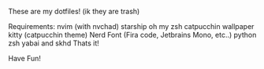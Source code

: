 These are my dotfiles!
(ik they are trash)

Requirements:
nvim (with nvchad)
starship
oh my zsh
catpucchin wallpaper
kitty (catpucchin theme)
Nerd Font (Fira code, Jetbrains Mono, etc..)
python
zsh
yabai and skhd
Thats it!

Have Fun!
